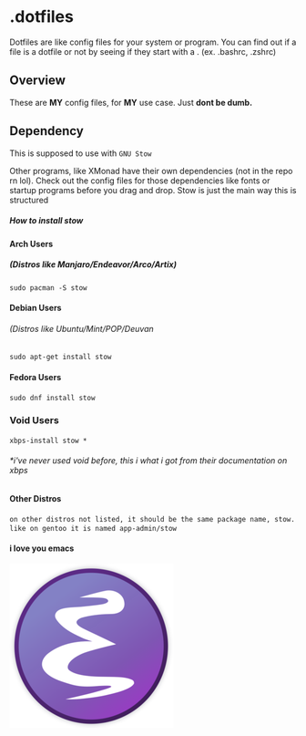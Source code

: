 # .dotfiles
Dotfiles are like config files for your system or program. You can find out if a file is a dotfile or not by seeing if they start with a . (ex. .bashrc, .zshrc) 

## Overview

These are **MY** config files, for **MY** use case. Just **dont be dumb.**  

## Dependency
This is supposed to use with ```GNU Stow```

Other programs, like XMonad have their own dependencies (not in the repo rn lol). Check out the config files for those dependencies like fonts or startup programs before you drag and drop. Stow is just the main way this is structured

##### How to install stow

#### Arch Users
##### (Distros like Manjaro/Endeavor/Arco/Artix)
```
sudo pacman -S stow
```

#### Debian Users 
###### (Distros like Ubuntu/Mint/POP/Deuvan
```
sudo apt-get install stow
```
#### Fedora Users
```
sudo dnf install stow
```
### Void Users
```
xbps-install stow *
```
###### *i've never used void before, this i what i got from their documentation on xbps

#### Other Distros
```
on other distros not listed, it should be the same package name, stow. like on gentoo it is named app-admin/stow
```





#### i love you emacs
![Emacs](https://raw.githubusercontent.com/github/explore/80688e429a7d4ef2fca1e82350fe8e3517d3494d/topics/emacs/emacs.png)
